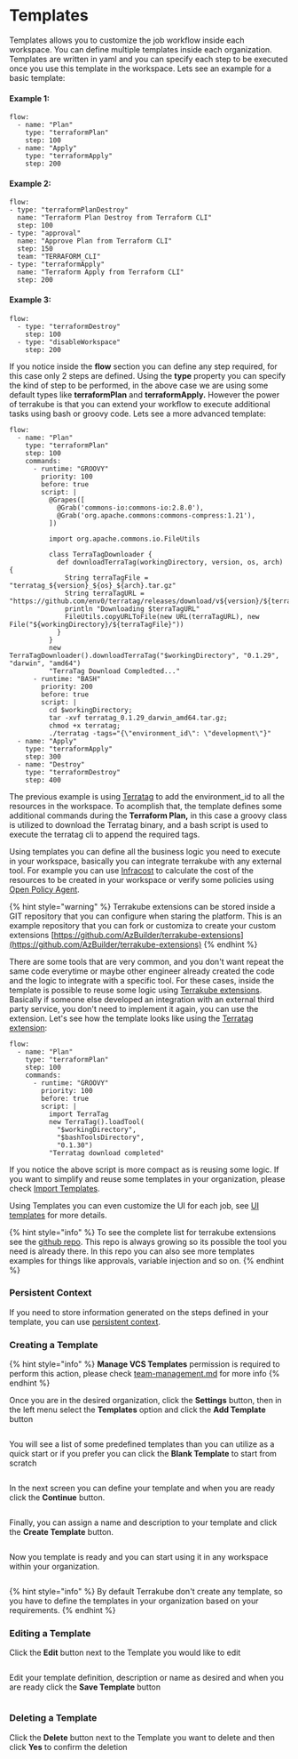 # Templates

Templates allows you to customize the job workflow inside each workspace. You can define multiple templates inside each organization. Templates are written in yaml and you can specify each step to be executed once you use this template in the workspace. Lets see an example for a basic template:

#### Example 1:

```
flow:
  - name: "Plan"
    type: "terraformPlan"
    step: 100
  - name: "Apply"
    type: "terraformApply"
    step: 200
```

#### Example 2:

```
flow:
- type: "terraformPlanDestroy"
  name: "Terraform Plan Destroy from Terraform CLI"
  step: 100
- type: "approval"
  name: "Approve Plan from Terraform CLI"
  step: 150
  team: "TERRAFORM_CLI"
- type: "terraformApply"
  name: "Terraform Apply from Terraform CLI"
  step: 200
```

#### Example 3:

```
flow:
  - type: "terraformDestroy"
    step: 100
  - type: "disableWorkspace"
    step: 200
```

If you notice inside the **flow** section you can define any step required, for this case only 2 steps are defined. Using the **type** property you can specify the kind of step to be performed, in the above case we are using some default types like **terraformPlan** and **terraformApply.** However the power of terrakube is that you can extend your workflow to execute additional tasks using bash or groovy code. Lets see a more advanced template:

```
flow:
  - name: "Plan"
    type: "terraformPlan"
    step: 100
    commands:
      - runtime: "GROOVY"
        priority: 100
        before: true
        script: |
          @Grapes([
            @Grab('commons-io:commons-io:2.8.0'),
            @Grab('org.apache.commons:commons-compress:1.21'),
          ])

          import org.apache.commons.io.FileUtils
          
          class TerraTagDownloader {
            def downloadTerraTag(workingDirectory, version, os, arch) {
              String terraTagFile = "terratag_${version}_${os}_${arch}.tar.gz"
              String terraTagURL = "https://github.com/env0/terratag/releases/download/v${version}/${terraTagFile}"
              println "Downloading $terraTagURL"
              FileUtils.copyURLToFile(new URL(terraTagURL), new File("${workingDirectory}/${terraTagFile}"))
            }
          } 
          new TerraTagDownloader().downloadTerraTag("$workingDirectory", "0.1.29", "darwin", "amd64")
          "TerraTag Download Compledted..."
      - runtime: "BASH"
        priority: 200
        before: true
        script: |
          cd $workingDirectory;
          tar -xvf terratag_0.1.29_darwin_amd64.tar.gz;
          chmod +x terratag;
          ./terratag -tags="{\"environment_id\": \"development\"}"
  - name: "Apply"
    type: "terraformApply"
    step: 300
  - name: "Destroy"
    type: "terraformDestroy"
    step: 400
```

The previous example is using [Terratag](https://www.terratag.io/) to add the environment\_id to all the resources in the workspace. To acomplish that, the template defines some additional commands during the **Terraform Plan,** in this case a groovy class is utilized to download the Terratag binary, and a bash script is used to execute the terratag cli to append the required tags.

Using templates you can define all the business logic you need to execute in your workspace, basically you can integrate terrakube with any external tool. For example you can use [Infracost](https://www.infracost.io/) to calculate the cost of the resources to be created in your workspace or verify some policies using [Open Policy Agent](https://www.openpolicyagent.org/).

{% hint style="warning" %}
Terrakube extensions can be stored inside a GIT repository that you can configure when staring the platform. This is an example repository that you can fork or customiza to create your custom extensions [https://github.com/AzBuilder/terrakube-extensions](https://github.com/AzBuilder/terrakube-extensions)
{% endhint %}

There are some tools that are very common, and you don't want repeat the same code everytime or maybe other engineer already created the code and the logic to integrate with a specific tool. For these cases, inside the template is possible to reuse some logic using [Terrakube extensions](https://github.com/AzBuilder/terrakube-extensions). Basically if someone else developed an integration with an external third party service, you don't need to implement it again, you can use the extension. Let's see how the template looks like using the [Terratag extension](https://github.com/AzBuilder/terrakube-extensions/tree/main/groovy/TerraTag):

```
flow:
  - name: "Plan"
    type: "terraformPlan"
    step: 100
    commands:
      - runtime: "GROOVY"
        priority: 100
        before: true
        script: |
          import TerraTag
          new TerraTag().loadTool(
            "$workingDirectory",
            "$bashToolsDirectory",
            "0.1.30")
          "Terratag download completed"
```

If you notice the above script is more compact as is reusing some logic. If you want to simplify and reuse some templates in your organization, please check [Import Templates](import-templates.md).

Using Templates you can even customize the UI for each job, see [UI templates](ui-templates.md) for more details.

{% hint style="info" %}
To see the complete list for terrakube extensions see the [github repo](https://github.com/AzBuilder/terrakube-extensions). This repo is always growing so its possible the tool you need is already there. In this repo you can also see more templates examples for things like approvals, variable injection and so on.
{% endhint %}

### Persistent Context

If you need to store information generated on the steps defined in your template, you can use [persistent context](persistent-context.md).

### Creating a Template

{% hint style="info" %}
**Manage VCS Templates** permission is required to perform this action, please check [team-management.md](../team-management.md "mention") for more info
{% endhint %}

Once you are in the desired organization, click the **Settings** button, then in the left menu select the **Templates** option and click the **Add Template** button

<figure><img src="../../../.gitbook/assets/image (320).png" alt=""><figcaption></figcaption></figure>

You will see a list of some predefined templates than you can utilize as a quick start or if you prefer you can click the **Blank Template** to start from scratch

<figure><img src="../../../.gitbook/assets/image (57).png" alt=""><figcaption></figcaption></figure>

In the next screen you can define your template and when you are ready click the **Continue** button.

<figure><img src="../../../.gitbook/assets/image (71).png" alt=""><figcaption></figcaption></figure>

Finally, you can assign a name and description to your template and click the **Create Template** button.

<figure><img src="../../../.gitbook/assets/image (47).png" alt=""><figcaption></figcaption></figure>

Now you template is ready and you can start using it in any workspace within your organization.

<figure><img src="../../../.gitbook/assets/image (335).png" alt=""><figcaption></figcaption></figure>

{% hint style="info" %}
By default Terrakube don't create any template, so you have to define the templates in your organization based on your requirements.
{% endhint %}

### Editing a Template

Click the **Edit** button next to the Template you would like to edit

<figure><img src="../../../.gitbook/assets/image (58).png" alt=""><figcaption></figcaption></figure>

Edit your template definition, description or name as desired and when you are ready click the **Save Template** button

<figure><img src="../../../.gitbook/assets/image (316).png" alt=""><figcaption></figcaption></figure>

### Deleting a Template

Click the **Delete** button next to the Template you want to delete and then click **Yes** to confirm the deletion

<figure><img src="../../../.gitbook/assets/image (40).png" alt=""><figcaption></figcaption></figure>

